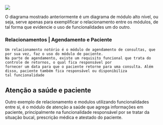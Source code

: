 <img src="complemento_modulos.png">

O diagrama mostrado anteriormente é um diagrama de módulo alto nível, ou seja, serve apenas para exemplificar
o relacionamento entre os módulos, de tal forma que evidencie o uso de funcionalidades um do outro.

### Relacionamentos | Agendamento e Paciente
	Um relacionamento notório é o módulo de agendamento de consultas, que por sua vez, faz o uso do módulo de paciente.
	Na parte de agendamento, existe um requisito funcional que trata do controle de retornos, o qual fica responsável por
	fornecer um data para que o paciente retorne para uma consulta. Além disso, paciente também fica responsável ou disponibiliza
	tal funcionalidade
## Atenção a saúde e paciente
Outro exemplo de relacionamento e modulos utilizando funcionalidades entre si, é o módulo de atenção a saúde que agrega informações em paciente, principalmente na funcionalidade responsável
por se tratar da situação bucal, prescrição médica e atestado do paciente.
